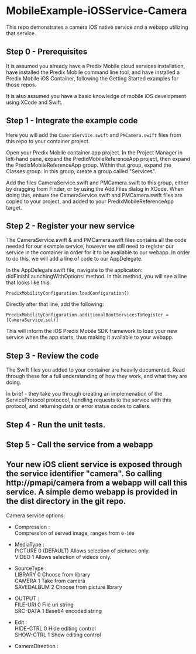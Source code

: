 # MobileExample-iOSService-Camera
This repo demonstrates a camera iOS native service and a webapp utilizing that service.

## Step 0 - Prerequisites
It is assumed you already have a Predix Mobile cloud services installation, have installed the Predix Mobile command line tool, and have installed a Predix Mobile iOS Container, following the Getting Started examples for those repos.

It is also assumed you have a basic knowledge of mobile iOS development using XCode and Swift.

## Step 1 - Integrate the example code

Here you will add the `CameraService.swift` and `PMCamera.swift` files from this repo to your container project.

Open your Predix Mobile container app project. In the Project Manager in left-hand pane, expand the PredixMobileReferenceApp project, then expand the PredixMobileReferenceApp group. Within that group, expand the Classes group. In this group, create a group called "Services".

Add the files CameraService.swift and PMCamera.swift to this group, either by dragging from Finder, or by using the Add Files dialog in XCode. When doing this, ensure the CameraService.swift and PMCamera.swift files are copied to your project, and added to your PredixMobileReferenceApp target.

## Step 2 - Register your new service

The CameraService.swift & and PMCamera.swift files contains all the code needed for our example service, however we still need to register our service in the container in order for it to be available to our webapp. In order to do this, we will add a line of code to our AppDelegate.

In the AppDelegate.swift file, navigate to the application: didFinishLaunchingWithOptions: method. In this method, you will see a line that looks like this:
```
PredixMobilityConfiguration.loadConfiguration()
```
Directly after that line, add the following:
```
PredixMobilityConfiguration.additionalBootServicesToRegister = [CameraService.self]
```
This will inform the iOS Predix Mobile SDK framework to load your new service when the app starts, thus making it available to your webapp.

## Step 3 - Review the code

The Swift files you added to your container are heavily documented. Read through these for a full understanding of how they work, and what they are doing.

In brief - they take you through creating an implemenation of the ServiceProtocol protoccol, handling requests to the service with this protocol, and returning data or error status codes to callers.

## Step 4 - Run the unit tests.


## Step 5 - Call the service from a webapp

Your new iOS client service is exposed through the service identifier "camera". So calling http://pmapi/camera from a webapp will call this service.
A simple demo webapp is provided in the dist directory in the git repo.
---
Camera service options:
- Compression :  
    Compression of served image, ranges from `0-100`  

- MediaType :  
    PICTURE	    0 (DEFAULT)	Allows selection of pictures only.  
    VIDEO		    1	          Allows selection of videos only.  

- SourceType :  
    LIBRARY	   0	          Choose from library  
    CAMERA		   1	          Take from camera  
    SAVEDALBUM	 2	          Choose from picture library  

- OUTPUT :  
    FILE-URI 	   0	          File uri string  
    SRC-DATA	     1	          Base64 encoded string  

- Edit :  
    HIDE-CTRL  0             Hide editing control  
    SHOW-CTRL  1             Show editing control  

- CameraDirection : <TODO>  

